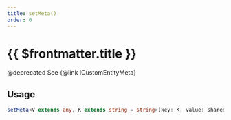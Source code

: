 ```yaml
---
title: setMeta()
order: 0
---
```


# {{ $frontmatter.title }}

@deprecated See {@link ICustomEntityMeta} 

## Usage

```ts
setMeta<V extends any, K extends string = string>(key: K, value: shared.InterfaceValueByKey<ICustomEntityMeta, K, V>): void;
```
